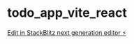 # todo_app_vite_react

[Edit in StackBlitz next generation editor ⚡️](https://stackblitz.com/~/github.com/Abm32/todo_app_vite_react)